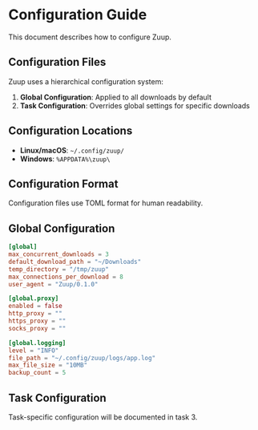 # Configuration Guide

This document describes how to configure Zuup.

## Configuration Files

Zuup uses a hierarchical configuration system:

1. **Global Configuration**: Applied to all downloads by default
2. **Task Configuration**: Overrides global settings for specific downloads

## Configuration Locations

- **Linux/macOS**: `~/.config/zuup/`
- **Windows**: `%APPDATA%\zuup\`

## Configuration Format

Configuration files use TOML format for human readability.

## Global Configuration

```toml
[global]
max_concurrent_downloads = 3
default_download_path = "~/Downloads"
temp_directory = "/tmp/zuup"
max_connections_per_download = 8
user_agent = "Zuup/0.1.0"

[global.proxy]
enabled = false
http_proxy = ""
https_proxy = ""
socks_proxy = ""

[global.logging]
level = "INFO"
file_path = "~/.config/zuup/logs/app.log"
max_file_size = "10MB"
backup_count = 5
```

## Task Configuration

Task-specific configuration will be documented in task 3.
